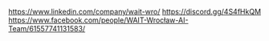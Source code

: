 https://www.linkedin.com/company/wait-wro/
https://discord.gg/4S4fHkQM
https://www.facebook.com/people/WAIT-Wrocław-AI-Team/61557741131583/

